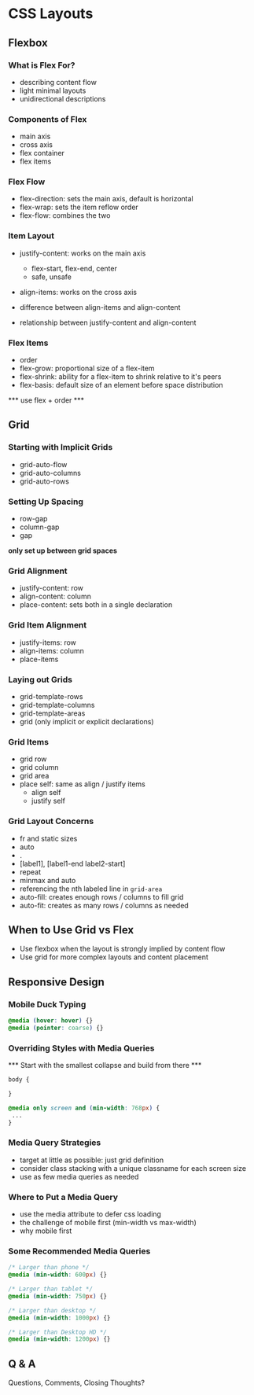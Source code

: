 # CSS Layouts

## Flexbox

### What is Flex For?

* describing content flow
* light minimal layouts
* unidirectional descriptions

### Components of Flex

* main axis
* cross axis
* flex container
* flex items

### Flex Flow

* flex-direction: sets the main axis, default is horizontal
* flex-wrap: sets the item reflow order
* flex-flow: combines the two

### Item Layout

* justify-content: works on the main axis
    * flex-start, flex-end, center
    * safe, unsafe
* align-items: works on the cross axis

* difference between align-items and align-content
* relationship between justify-content and align-content

### Flex Items

* order
* flex-grow: proportional size of a flex-item
* flex-shrink: ability for a flex-item to shrink relative to it's peers
* flex-basis: default size of an element before space distribution

*** use flex + order ***

## Grid

### Starting with Implicit Grids

* grid-auto-flow
* grid-auto-columns
* grid-auto-rows

### Setting Up Spacing

* row-gap
* column-gap
* gap

**only set up between grid spaces**

### Grid Alignment

* justify-content: row
* align-content: column
* place-content: sets both in a single declaration

### Grid Item Alignment

* justify-items: row
* align-items: column
* place-items

### Laying out Grids

* grid-template-rows
* grid-template-columns
* grid-template-areas
* grid (only implicit or explicit declarations)

### Grid Items

* grid row
* grid column
* grid area
* place self: same as align / justify items
    * align self
    * justify self

### Grid Layout Concerns

* fr and static sizes
* auto
* .
* [label1], [label1-end label2-start]
* repeat
* minmax and auto
* referencing the nth labeled line in `grid-area`
* auto-fill: creates enough rows / columns to fill grid
* auto-fit: creates as many rows / columns as needed

## When to Use Grid vs Flex

* Use flexbox when the layout is strongly implied by content flow
* Use grid for more complex layouts and content placement

## Responsive Design

### Mobile Duck Typing

```css
@media (hover: hover) {}
@media (pointer: coarse) {}
```

### Overriding Styles with Media Queries

*** Start with the smallest collapse and build from there ***

```css
body {

}
```

```css
@media only screen and (min-width: 768px) {
 ...
}
```

### Media Query Strategies

* target at little as possible: just grid definition
* consider class stacking with a unique classname for each screen size
* use as few media queries as needed

### Where to Put a Media Query

* use the media attribute to defer css loading
* the challenge of mobile first (min-width vs max-width)
* why mobile first

### Some Recommended Media Queries

```css
/* Larger than phone */
@media (min-width: 600px) {}

/* Larger than tablet */
@media (min-width: 750px) {}

/* Larger than desktop */
@media (min-width: 1000px) {}

/* Larger than Desktop HD */
@media (min-width: 1200px) {}
```

## Q & A

Questions, Comments, Closing Thoughts?
